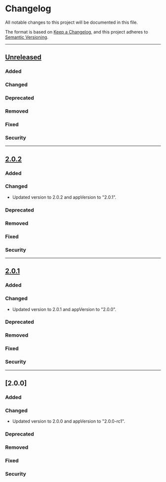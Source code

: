 # Changelog
All notable changes to this project will be documented in this file.

The format is based on [Keep a Changelog](https://keepachangelog.com/en/1.0.0/),
and this project adheres to [Semantic Versioning](https://semver.org/spec/v2.0.0.html).

---
## [Unreleased]
### Added
### Changed
### Deprecated
### Removed
### Fixed
### Security
---
## [2.0.2]
### Added
### Changed
- Updated version to 2.0.2 and appVersion to "2.0.1".
### Deprecated
### Removed
### Fixed
### Security
---
## [2.0.1]
### Added
### Changed
- Updated version to 2.0.1 and appVersion to "2.0.0".
### Deprecated
### Removed
### Fixed
### Security
---
## [2.0.0]
### Added
### Changed
- Updated version to 2.0.0 and appVersion to "2.0.0-rc1".
### Deprecated
### Removed
### Fixed
### Security

[Unreleased]: https://github.com/opensearch-project/helm-charts/compare/opensearch-2.0.2...HEAD
[2.0.2]: https://github.com/opensearch-project/helm-charts/compare/opensearch-2.0.1...opensearch-2.0.2
[2.0.1]: https://github.com/opensearch-project/helm-charts/compare/opensearch-2.0.0...opensearch-2.0.1
